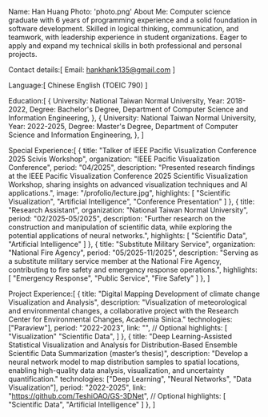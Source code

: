 Name: Han Huang
Photo: 'photo.png'
About Me:
Computer science graduate with 6 years of programming experience and a solid foundation in software development. Skilled in logical thinking, communication, and teamwork, with leadership experience in student organizations. Eager to apply and expand my technical skills in both professional and personal projects.

Contact details:[
Email: hankhank135@gmail.com
]

Language:[
Chinese
English (TOEIC 790)
]

Education:[
{
University: National Taiwan Normal University,
Year: 2018-2022,
Degree: Bachelor's Degree, Department of Computer Science and Information Engineering,
},
{
University: National Taiwan Normal University,
Year: 2022-2025,
Degree: Master's Degree, Department of Computer Science and Information Engineering,
},
]

Special Experience:[
{
title: "Talker of IEEE Pacific Visualization Conference 2025 Scivis Workshop",
organization: "IEEE Pacific Visualization Conference",
period: "04/2025",
description: "Presented research findings at the IEEE Pacific Visualization Conference 2025 Scientific Visualization Workshop, sharing insights on advanced visualization techniques and AI applications.",
image: "/profolio/lecture.jpg",
highlights: [
"Scientific Visualization",
"Artificial Intelligence",
"Conference Presentation"
]
},
{
title: "Research Assistant",
organization: "National Taiwan Normal University",
period: "02/2025-05/2025",
description: "Further research on the construction and manipulation of scientific data, while exploring the potential applications of neural networks.",
highlights: [
"Scientific Data",
"Artificial Intelligence"
]
},
{
title: "Substitute Military Service",
organization: "National Fire Agency",
period: "05/2025-11/2025",
description: "Serving as a substitute military service member at the National Fire Agency, contributing to fire safety and emergency response operations.",
highlights: [
"Emergency Response",
"Public Service",
"Fire Safety"
]
},
]

Project Experience:[
{
title: "Digital Mapping Development of climate change Visualization and Analysis",
description: "Visualization of meteorological and environmental changes, a collaborative project with the Research Center for Environmental Changes, Academia Sinica."
technologies: ["Paraview"],
period: "2022-2023",
link: "", // Optional
highlights: [
"Visualization"
"Scientific Data",
]
},
{
title: "Deep Learning-Assisted Statistical Visualization and Analysis for Distribution-Based Ensemble Scientific Data Summarization (master’s thesis)",
description: "Develop a neural network model to map distribution samples to spatial locations, enabling high-quality data analysis, visualization, and uncertainty quantification."
technologies: ["Deep Learning", "Neural Networks", "Data Visualization"],
period: "2022-2025",
link: "https://github.com/TeshiOAO/GS-3DNet", // Optional
highlights: [
"Scientific Data",
"Artificial Intelligence"
]
},
]
